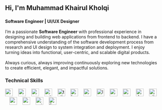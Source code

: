 <h2 align="left">Hi, I'm Muhammad Khairul Kholqi</h2>

###

<p align="left">
  <strong>Software Engineer | UI/UX Designer</strong><br><br>
  I’m a passionate <strong>Software Engineer</strong> with professional experience in designing and building web applications from frontend to backend.  
  I have a comprehensive understanding of the software development process from research and UI design to system integration and deployment.  
  I enjoy turning ideas into functional, user-centric, and scalable digital products.
  <br><br>
  Always curious, always improving continuously exploring new technologies to create efficient, elegant, and impactful solutions.
</p>

### Technical Skills
<div align="left">

  <!-- Frontend -->
  <img src="https://cdn.jsdelivr.net/gh/devicons/devicon/icons/nextjs/nextjs-original.svg" height="25" width="25" alt="nextjs logo" />
  <img width="10" />

  <img src="https://cdn.jsdelivr.net/gh/devicons/devicon/icons/react/react-original.svg" height="25" width="25" alt="react logo" />
  <img width="10" />

  <img src="https://cdn.jsdelivr.net/gh/devicons/devicon/icons/vuejs/vuejs-original.svg" height="25" width="25" alt="vuejs logo" />
  <img width="10" />

  <img src="https://cdn.jsdelivr.net/gh/devicons/devicon/icons/astro/astro-original.svg" height="25" width="25" alt="astro logo" />
  <img width="10" />

  <img src="https://cdn.jsdelivr.net/gh/devicons/devicon/icons/tailwindcss/tailwindcss-original.svg" height="25" width="25" alt="tailwindcss logo" />
  <img width="10" />

  <img src="https://cdn.jsdelivr.net/gh/devicons/devicon/icons/bootstrap/bootstrap-original.svg" height="25" width="25" alt="bootstrap logo" />
  <img width="10" />

  <!-- Backend -->
  <img src="https://cdn.jsdelivr.net/gh/devicons/devicon/icons/express/express-original.svg" height="25" width="25" alt="express logo" />
  <img width="10" />

  <img src="https://cdn.jsdelivr.net/gh/devicons/devicon/icons/laravel/laravel-original.svg" height="25" width="25" alt="laravel logo" />
  <img width="10" />

  <img src="https://cdn.jsdelivr.net/gh/devicons/devicon/icons/mysql/mysql-original.svg" height="25" width="25" alt="mysql logo" />
  <img width="10" />

  <img src="https://raw.githubusercontent.com/simple-icons/simple-icons/develop/icons/supabase.svg" height="25" width="25" alt="supabase logo" />
  <img width="10" />

  <!-- Tools -->
  <img src="https://cdn.jsdelivr.net/gh/devicons/devicon/icons/docker/docker-original.svg" height="25" width="25" alt="docker logo" />
  <img width="10" />

  <img src="https://cdn.jsdelivr.net/gh/devicons/devicon/icons/github/github-original.svg" height="25" width="25" alt="github logo" />
  <img width="10" />

  <img src="https://cdn.jsdelivr.net/gh/devicons/devicon/icons/vercel/vercel-original.svg" height="25" width="25" alt="vercel logo" />
  <img width="10" />

  <img src="https://cdn.jsdelivr.net/gh/devicons/devicon/icons/postman/postman-original.svg" height="25" width="25" alt="postman logo" />
  <img width="10" />

  <!-- Libraries & Motion -->
  <img src="https://raw.githubusercontent.com/simple-icons/simple-icons/develop/icons/axios.svg" height="25" width="25" alt="axios logo" />
  <img width="10" />

  <img src="https://cdn.jsdelivr.net/gh/devicons/devicon/icons/figma/figma-original.svg" height="25" width="25" alt="figma logo" />
</div>

